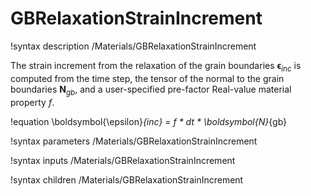 # GBRelaxationStrainIncrement

!syntax description /Materials/GBRelaxationStrainIncrement

The strain increment from the relaxation of the grain boundaries $\boldsymbol{\epsilon}_{inc}$ is computed from the time step, the tensor of the normal to the grain boundaries $\boldsymbol{N}_{gb}$, and a user-specified pre-factor Real-value material property $f$.

!equation
\boldsymbol{\epsilon}_{inc} = f * dt * \boldsymbol{N}_{gb}

!syntax parameters /Materials/GBRelaxationStrainIncrement

!syntax inputs /Materials/GBRelaxationStrainIncrement

!syntax children /Materials/GBRelaxationStrainIncrement
